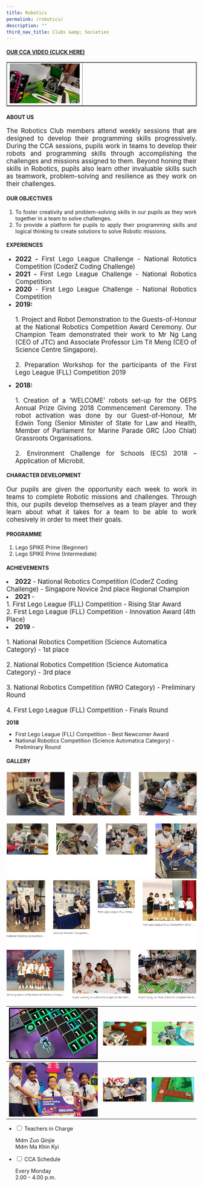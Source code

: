 ```yaml
---
title: Robotics
permalink: /robotics/
description: ""
third_nav_title: Clubs &amp; Societies
---
```

<h4><strong><a title="Our CCA Video (Click here)" href="https://drive.google.com/file/d/1xYyFCsjSmZZq43_IeHWUhsT_H9cByJLW/view?usp=sharing" target="_blank" rel="noopener">OUR CCA VIDEO (CLICK HERE)</a></strong></h4>
<table style="border-collapse: collapse; width: 100%;" border="1">
<tbody>
<tr>
<td style="width: 40%;"><a href="https://drive.google.com/file/d/1xYyFCsjSmZZq43_IeHWUhsT_H9cByJLW/view?usp=sharing"><img src="/images/robo1.jpg"></a></td>
<td style="width: 60%;">&nbsp;</td>
</tr>
</tbody>
</table>
<h4><strong>ABOUT US</strong></h4>
<p style="font-size:120%;" align="justify">The Robotics Club members attend weekly sessions that are designed to develop their programming skills progressively. During the CCA sessions, pupils work in teams to develop their robots and programming skills through accomplishing the challenges and missions assigned to them. Beyond honing their skills in Robotics, pupils also learn other invaluable skills such as teamwork, problem-solving and resilience as they work on their challenges.</p>
<h4><strong>OUR OBJECTIVES</strong></h4>
<ol>
<li align="justify">To foster creativity and problem-solving skills in our pupils as they work together in a team to solve challenges.</li>
<li align="justify">To provide a platform for pupils to apply their programming skills and logical thinking to create solutions to solve Robotic missions.</li>
</ol>
<h4><strong>EXPERIENCES</strong></h4>
<ul>
	<li style="font-size:120%;" align="justify"><strong>2022 - </strong>First Lego League Challenge - National Rototics Competition (CoderZ Coding Challenge)</li>
<li style="font-size:120%;" align="justify"><strong>2021 - </strong>First Lego League Challenge - National Robotics Competition</li>
	<li style="font-size:120%;" align="justify"><strong>2020</strong> - First Lego League Challenge - National Robotics Competition</li>
<li style="font-size:120%;" align="justify"><strong> 2019:</strong><br><br>
1. Project and Robot Demonstration to the Guests-of-Honour at the National Robotics Competition Award Ceremony. Our Champion Team demonstrated their work to Mr Ng Lang (CEO of JTC) and Associate Professor Lim Tit Meng (CEO of Science Centre Singapore).<br><br>
2. Preparation Workshop for the participants of the First Lego League (FLL) Competition 2019</li>
</ul>


<ul>
<li style="font-size:120%;" align="justify"><strong> 2018:</strong>
<br><br>1. Creation of a ‘WELCOME’ robots set-up for the OEPS Annual Prize Giving 2018 Commencement Ceremony. The robot activation was done by our Guest-of-Honour, Mr Edwin Tong (Senior Minister of State for Law and Health, Member of Parliament for Marine Parade GRC (Joo Chiat) Grassroots Organisations. <br><br>2. Environment Challenge for Schools (ECS) 2018 – Application of Microbit.</li>
</ul>


<h4><strong>CHARACTER DEVELOPMENT</strong></h4>
<p style="font-size:120%;" align="justify">Our pupils are given the opportunity each week to work in teams to complete Robotic missions and challenges. Through this, our pupils develop themselves as a team player and they learn about what it takes for a team to be able to work cohesively in order to meet their goals.</p>
<h4><strong>PROGRAMME</strong></h4>
<ol>
<li>Lego SPIKE Prime (Beginner)&nbsp;</li>
<li>Lego SPIKE Prime (Intermediate)</li>
</ol>
<h4><strong>ACHIEVEMENTS</strong></h4>
<li style="font-size:120%;"><strong>2022</strong> - National Robotics Competition (CoderZ Coding Challenge) - Singapore Novice 2nd place Regional Champion</li>
<li style="font-size:120%;"><strong>2021</strong> - <br>1. First Lego League (FLL) Competition - Rising Star Award<br>2. First Lego League (FLL) Competition - Innovation Award (4th Place)</li>

<li style="font-size:120%;"><strong>2019</strong> - <br><br>1. National Robotics Competition (Science Automatica Category) - 1st place<br><br>
2. National Robotics Competition (Science Automatica Category) - 3rd place<br><br>
3. National Robotics Competition (WRO Category) - Preliminary Round&nbsp;<br><br>
4. First Lego League (FLL) Competition - Finals Round</li>

<p><strong>2018</strong></p>
<ul>
<li>First Lego League (FLL) Competition - Best Newcomer Award&nbsp;</li>
<li>National Robotics Competition (Science Automatica Category) - Preliminary Round</li>
</ul>
<h4><strong>GALLERY</strong></h4>
<img src="/images/robo2.png"><br>
<img src="/images/robo3.png"><br>
	
| <img src="/images/Robotics/robotics_1.png"> | <img src="/images/Robotics/robotics_2.png"> | <img src="/images/Robotics/robotics_3.png"> |
| -------- | -------- | -------- |
| <img src="/images/Robotics/robotics_4.png">|<img src="/images/Robotics/robotics_5.png">|<img src="/images/Robotics/robotics_6.png">|

<ul class="jekyllcodex_accordion">
<li><input id="accordion1" type="checkbox"> <label for="accordion1">Teachers in Charge</label>
<div>
	<p>Mdm Zuo Qinjie<br>Mdm Ma Khin Kyi</p>
</div>
</li>
<li><input id="accordion2" type="checkbox"> <label for="accordion2">CCA Schedule</label>
<div>
<p>Every Monday<br>2.00 - 4.00 p.m.</p>
</div>
</li>
</ul>